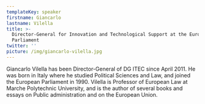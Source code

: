 ```yaml
---
templateKey: speaker
firstname: Giancarlo
lastname: Vilella
title: >-
  Director-General for Innovation and Technological Support at the European
  Parliament
twitter: ''
picture: /img/giancarlo-vilella.jpg
---
```

Giancarlo Vilella has been Director-General of DG ITEC since April 2011. He was born in Italy where he studied Political Sciences and Law, and joined the European Parliament in 1990. Vilella is Professor of European Law at Marche Polytechnic University, and is the author of several books and essays on Public administration and on the European Union.
